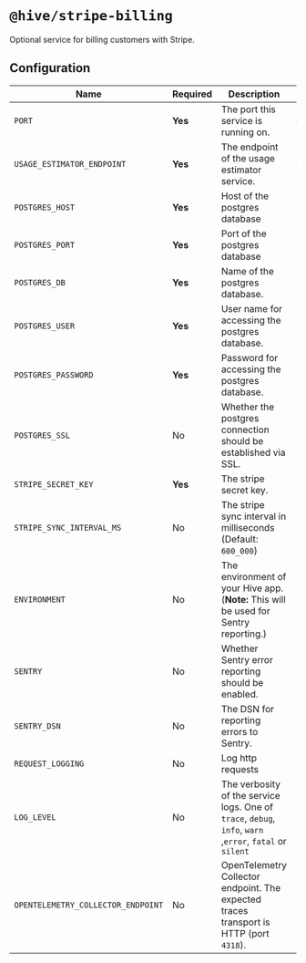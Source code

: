 # `@hive/stripe-billing`

Optional service for billing customers with Stripe.

## Configuration

| Name                               | Required | Description                                                                                              | Example Value                                        |
| ---------------------------------- | -------- | -------------------------------------------------------------------------------------------------------- | ---------------------------------------------------- |
| `PORT`                             | **Yes**  | The port this service is running on.                                                                     | `4013`                                               |
| `USAGE_ESTIMATOR_ENDPOINT`         | **Yes**  | The endpoint of the usage estimator service.                                                             | `4011`                                               |
| `POSTGRES_HOST`                    | **Yes**  | Host of the postgres database                                                                            | `127.0.0.1`                                          |
| `POSTGRES_PORT`                    | **Yes**  | Port of the postgres database                                                                            | `5432`                                               |
| `POSTGRES_DB`                      | **Yes**  | Name of the postgres database.                                                                           | `registry`                                           |
| `POSTGRES_USER`                    | **Yes**  | User name for accessing the postgres database.                                                           | `postgres`                                           |
| `POSTGRES_PASSWORD`                | **Yes**  | Password for accessing the postgres database.                                                            | `postgres`                                           |
| `POSTGRES_SSL`                     | No       | Whether the postgres connection should be established via SSL.                                           | `1` (enabled) or `0` (disabled)                      |
| `STRIPE_SECRET_KEY`                | **Yes**  | The stripe secret key.                                                                                   | `sk_test_abcd`                                       |
| `STRIPE_SYNC_INTERVAL_MS`          | No       | The stripe sync interval in milliseconds (Default: `600_000`)                                            | `1_000`                                              |
| `ENVIRONMENT`                      | No       | The environment of your Hive app. (**Note:** This will be used for Sentry reporting.)                    | `staging`                                            |
| `SENTRY`                           | No       | Whether Sentry error reporting should be enabled.                                                        | `1` (enabled) or `0` (disabled)                      |
| `SENTRY_DSN`                       | No       | The DSN for reporting errors to Sentry.                                                                  | `https://dooobars@o557896.ingest.sentry.io/12121212` |
| `REQUEST_LOGGING`                  | No       | Log http requests                                                                                        | `1` (enabled) or `0` (disabled)                      |
| `LOG_LEVEL`                        | No       | The verbosity of the service logs. One of `trace`, `debug`, `info`, `warn` ,`error`, `fatal` or `silent` | `info` (default)                                     |
| `OPENTELEMETRY_COLLECTOR_ENDPOINT` | No       | OpenTelemetry Collector endpoint. The expected traces transport is HTTP (port `4318`).                   | `http://localhost:4318/v1/traces`                    |
